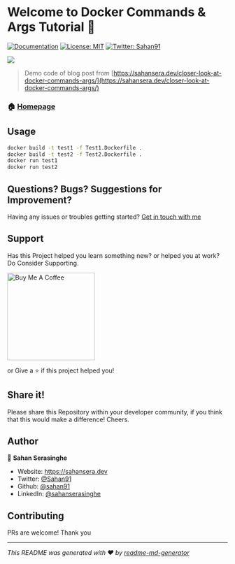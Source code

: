 # Welcome to Docker Commands & Args Tutorial 👋
[![Documentation](https://img.shields.io/badge/documentation-yes-brightgreen.svg)](sahansera.dev)
[![License: MIT](https://img.shields.io/badge/License-MIT-yellow.svg)](#)
[![Twitter: Sahan91](https://img.shields.io/twitter/follow/Sahan91.svg?style=social)](https://twitter.com/Sahan91)

![](https://sahansera.dev/static/a58c3692b8f52023dda40fc11ff10a99/066f9/closer-look-at-docker-commands-args-2.jpg)

> Demo code of blog post from [https://sahansera.dev/closer-look-at-docker-commands-args/](https://sahansera.dev/closer-look-at-docker-commands-args/)

### 🏠 [Homepage](https://sahansera.dev)

## Usage

```sh
docker build -t test1 -f Test1.Dockerfile .
docker build -t test2 -f Test2.Dockerfile .
docker run test1
docker run test2 
```

## Questions? Bugs? Suggestions for Improvement?
Having any issues or troubles getting started? [Get in touch with me](https://sahansera.dev/contact/) 

## Support
Has this Project helped you learn something new? or helped you at work? Do Consider Supporting.

<a href="https://www.buymeacoffee.com/sahan" target="_blank"><img src="https://cdn.buymeacoffee.com/buttons/default-orange.png" alt="Buy Me A Coffee" width="200"  ></a>

or Give a ⭐️ if this project helped you!

## Share it!
Please share this Repository within your developer community, if you think that this would make a difference! Cheers.

## Author

👤 **Sahan Serasinghe**

* Website: https://sahansera.dev
* Twitter: [@Sahan91](https://twitter.com/Sahan91)
* Github: [@sahan91](https://github.com/sahan91)
* LinkedIn: [@sahanserasinghe](https://linkedin.com/in/sahanserasinghe)

## Contributing
PRs are welcome! Thank you



***
_This README was generated with ❤️ by [readme-md-generator](https://github.com/kefranabg/readme-md-generator)_
